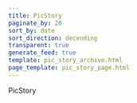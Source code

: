 ```yaml
---
title: PicStory
paginate_by: 20
sort_by: date
sort_direction: decending
transparent: true
generate_feed: true
template: pic_story_archive.html
page_template: pic_story_page.html
---
```


PicStory 
